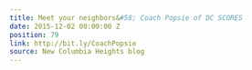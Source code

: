 ```yaml
---
title: Meet your neighbors&#58; Coach Popsie of DC SCORES
date: 2015-12-02 00:00:00 Z
position: 79
link: http://bit.ly/CoachPopsie
source: New Columbia Heights blog
---
```


